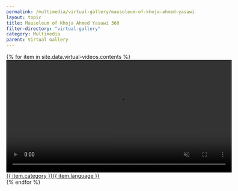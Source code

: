 ```yaml
---
permalink: /multimedia/virtual-gallery/mausoleum-of-khoja-ahmed-yasawi-360
layout: topic
title: Mausoleum of Khoja Ahmed Yasawi 360
filter-directory: "virtual-gallery"
category: Multimedia
parent: Virtual Gallery
---
```


<div class="row">
{% for item in site.data.virtual-videos.contents %}
  <div class="col-sm-12 col-md-6">
  <div class="d-flex flex-column">
   <!--<div class="video-title-text p-5">{{ item.title }}</div>-->
  </div>
      <a href="{{ item.src }}" target="_blank">
        <div class="video-card m-2 p-1">
        <video width="600px" playsinline="playsinline" autoplay="autoplay" muted="muted" loop="loop">
          <source src="{{ item.src }}" type="video/mp4">
        </video>
        <div class="vid-meta p-1"><span class="catagory p-1">{{ item.category }}</span><span class="language p-1">{{ item.language }}</span></div>
        </div>
      </a>
  </div>
  {% endfor %}
</div>
 